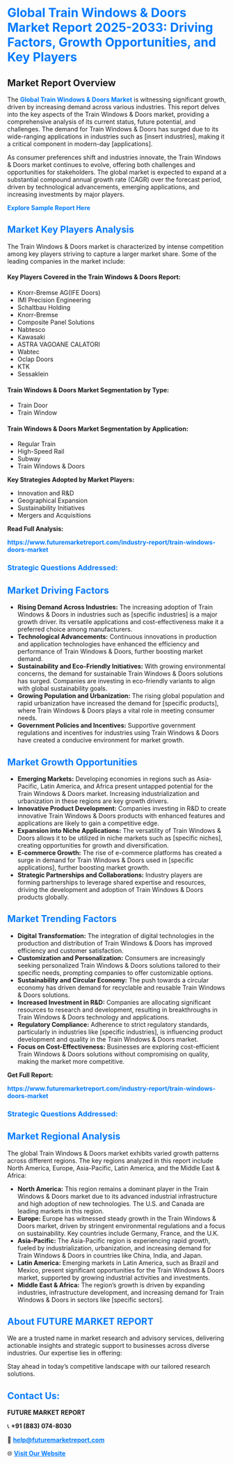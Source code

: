 <h1 style="color: #007BFF;">Global Train Windows & Doors Market Report 2025-2033: Driving Factors, Growth Opportunities, and Key Players</h1>

<section id="overview">
<h2>Market Report Overview</h2>
<p>The <a href="https://www.futuremarketreport.com/industry-report/train-windows-doors-market" style="color: #007BFF; text-decoration: none;"><strong>Global Train Windows & Doors Market</strong></a> is witnessing significant growth, driven by increasing demand across various industries. This report delves into the key aspects of the Train Windows & Doors market, providing a comprehensive analysis of its current status, future potential, and challenges. The demand for Train Windows & Doors has surged due to its wide-ranging applications in industries such as [insert industries], making it a critical component in modern-day [applications].</p>
<p>As consumer preferences shift and industries innovate, the Train Windows & Doors market continues to evolve, offering both challenges and opportunities for stakeholders. The global market is expected to expand at a substantial compound annual growth rate (CAGR) over the forecast period, driven by technological advancements, emerging applications, and increasing investments by major players.</p>
</section>

<section id="overview">
<p><a href="https://www.futuremarketreport.com/request-sample/reportId=126798" style="color: #007BFF; text-decoration: none;"><strong>Explore Sample Report Here</strong></a></p>
</section>

<section id="key-players">
<h2 style="color: #007BFF;">Market Key Players Analysis</h2>
<p>The Train Windows & Doors market is characterized by intense competition among key players striving to capture a larger market share. Some of the leading companies in the market include:</p>
<h4>Key Players Covered in the Train Windows & Doors Report:</h4>
<ul><li>Knorr-Bremse AG(IFE Doors)</li><li>IMI Precision Engineering</li><li>Schaltbau Holding</li><li>Knorr-Bremse</li><li>Composite Panel Solutions</li><li>Nabtesco</li><li>Kawasaki</li><li>ASTRA VAGOANE CALATORI</li><li>Wabtec</li><li>Oclap Doors</li><li>KTK</li><li>Sessaklein</li></ul>
<h4>Train Windows & Doors Market Segmentation by Type:</h4>
<ul><li>Train Door</li><li>Train Window</li></ul>

<h4>Train Windows & Doors Market Segmentation by Application:</h4>
<ul><li>Regular Train</li><li>High-Speed Rail</li><li>Subway</li><li>Train Windows &amp; Doors</li></ul>
<p><strong>Key Strategies Adopted by Market Players:</strong></p>
<ul>
<li>Innovation and R&D</li>
<li>Geographical Expansion</li>
<li>Sustainability Initiatives</li>
<li>Mergers and Acquisitions</li>
</ul>
</section>

<section>
<p><strong>Read Full Analysis: </strong></p><a href="https://www.futuremarketreport.com/industry-report/train-windows-doors-market" style="color: #007BFF; text-decoration: none;"><strong>https://www.futuremarketreport.com/industry-report/train-windows-doors-market</strong></a>
<h3 style="color: #007BFF;">Strategic Questions Addressed:</h3>
</section>

<section id="driving-factors">
<h2 style="color: #007BFF;">Market Driving Factors</h2>
<ul>
<li><strong>Rising Demand Across Industries:</strong> The increasing adoption of Train Windows & Doors in industries such as [specific industries] is a major growth driver. Its versatile applications and cost-effectiveness make it a preferred choice among manufacturers.</li>
<li><strong>Technological Advancements:</strong> Continuous innovations in production and application technologies have enhanced the efficiency and performance of Train Windows & Doors, further boosting market demand.</li>
<li><strong>Sustainability and Eco-Friendly Initiatives:</strong> With growing environmental concerns, the demand for sustainable Train Windows & Doors solutions has surged. Companies are investing in eco-friendly variants to align with global sustainability goals.</li>
<li><strong>Growing Population and Urbanization:</strong> The rising global population and rapid urbanization have increased the demand for [specific products], where Train Windows & Doors plays a vital role in meeting consumer needs.</li>
<li><strong>Government Policies and Incentives:</strong> Supportive government regulations and incentives for industries using Train Windows & Doors have created a conducive environment for market growth.</li>
</ul>
</section>

<section id="growth-opportunities">
<h2 style="color: #007BFF;">Market Growth Opportunities</h2>
<ul>
<li><strong>Emerging Markets:</strong> Developing economies in regions such as Asia-Pacific, Latin America, and Africa present untapped potential for the Train Windows & Doors market. Increasing industrialization and urbanization in these regions are key growth drivers.</li>
<li><strong>Innovative Product Development:</strong> Companies investing in R&D to create innovative Train Windows & Doors products with enhanced features and applications are likely to gain a competitive edge.</li>
<li><strong>Expansion into Niche Applications:</strong> The versatility of Train Windows & Doors allows it to be utilized in niche markets such as [specific niches], creating opportunities for growth and diversification.</li>
<li><strong>E-commerce Growth:</strong> The rise of e-commerce platforms has created a surge in demand for Train Windows & Doors used in [specific applications], further boosting market growth.</li>
<li><strong>Strategic Partnerships and Collaborations:</strong> Industry players are forming partnerships to leverage shared expertise and resources, driving the development and adoption of Train Windows & Doors products globally.</li>
</ul>
</section>

<section id="trending-factors">
<h2 style="color: #007BFF;">Market Trending Factors</h2>
<ul>
<li><strong>Digital Transformation:</strong> The integration of digital technologies in the production and distribution of Train Windows & Doors has improved efficiency and customer satisfaction.</li>
<li><strong>Customization and Personalization:</strong> Consumers are increasingly seeking personalized Train Windows & Doors solutions tailored to their specific needs, prompting companies to offer customizable options.</li>
<li><strong>Sustainability and Circular Economy:</strong> The push towards a circular economy has driven demand for recyclable and reusable Train Windows & Doors solutions.</li>
<li><strong>Increased Investment in R&D:</strong> Companies are allocating significant resources to research and development, resulting in breakthroughs in Train Windows & Doors technology and applications.</li>
<li><strong>Regulatory Compliance:</strong> Adherence to strict regulatory standards, particularly in industries like [specific industries], is influencing product development and quality in the Train Windows & Doors market.</li>
<li><strong>Focus on Cost-Effectiveness:</strong> Businesses are exploring cost-efficient Train Windows & Doors solutions without compromising on quality, making the market more competitive.</li>
</ul>
</section>

<section>
<p><strong>Get Full Report: </strong></p><a href="https://www.futuremarketreport.com/industry-report/train-windows-doors-market" style="color: #007BFF; text-decoration: none;"><strong>https://www.futuremarketreport.com/industry-report/train-windows-doors-market</strong></a>
<h3 style="color: #007BFF;">Strategic Questions Addressed:</h3>
</section>


<section id="regional-analysis">
<h2 style="color: #007BFF;">Market Regional Analysis</h2>
<p>The global Train Windows & Doors market exhibits varied growth patterns across different regions. The key regions analyzed in this report include North America, Europe, Asia-Pacific, Latin America, and the Middle East & Africa:</p>
<ul>
<li><strong>North America:</strong> This region remains a dominant player in the Train Windows & Doors market due to its advanced industrial infrastructure and high adoption of new technologies. The U.S. and Canada are leading markets in this region.</li>
<li><strong>Europe:</strong> Europe has witnessed steady growth in the Train Windows & Doors market, driven by stringent environmental regulations and a focus on sustainability. Key countries include Germany, France, and the U.K.</li>
<li><strong>Asia-Pacific:</strong> The Asia-Pacific region is experiencing rapid growth, fueled by industrialization, urbanization, and increasing demand for Train Windows & Doors in countries like China, India, and Japan.</li>
<li><strong>Latin America:</strong> Emerging markets in Latin America, such as Brazil and Mexico, present significant opportunities for the Train Windows & Doors market, supported by growing industrial activities and investments.</li>
<li><strong>Middle East & Africa:</strong> The region’s growth is driven by expanding industries, infrastructure development, and increasing demand for Train Windows & Doors in sectors like [specific sectors].</li>
</ul>
</section>

<footer>
<h2 style="color: #007BFF;">About FUTURE MARKET REPORT</h2>
<p>We are a trusted name in market research and advisory services, delivering actionable insights and strategic support to businesses across diverse industries. Our expertise lies in offering:</p>

<p>Stay ahead in today’s competitive landscape with our tailored research solutions.</p>

<h2 style="color: #007BFF;">Contact Us:</h2>
<p><strong>FUTURE MARKET REPORT</strong></p>
<p>📞 <strong>+91 (883) 074-8030</strong></p>
<p>📧 <strong><a href="mailto:help@futuremarketreport.com" style="color: #007BFF;">help@futuremarketreport.com</a></strong></p>
<p>🌐 <strong><a href="https://www.futuremarketreport.com/" style="color: #007BFF;">Visit Our Website</a></strong></p>
</footer>